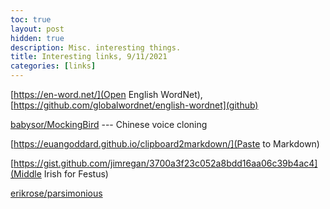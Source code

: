 ```yaml
---
toc: true
layout: post
hidden: true
description: Misc. interesting things.
title: Interesting links, 9/11/2021
categories: [links]
---
```


[https://en-word.net/](Open English WordNet), [https://github.com/globalwordnet/english-wordnet](github)

[babysor/MockingBird](https://github.com/babysor/MockingBird) --- Chinese voice cloning

[https://euangoddard.github.io/clipboard2markdown/](Paste to Markdown)

[https://gist.github.com/jimregan/3700a3f23c052a8bdd16aa06c39b4ac4](Middle Irish for Festus)

[erikrose/parsimonious](https://github.com/erikrose/parsimonious)

